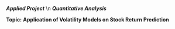 ***Applied Project*** \n
***Quantitative Analysis***

**Topic:**
**Application of Volatility Models on Stock Return Prediction**
